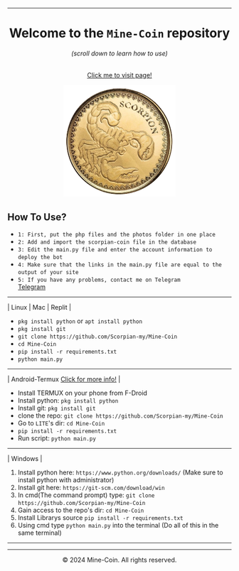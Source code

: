 

---
<div align=center>
 


# Welcome to the `Mine-Coin` repository
###### (scroll down to learn how to use)

[Click me to visit page!](https://github.com/Scorpian-my/Mine-Coin)

<p align="center">
 <img src="https://raw.githubusercontent.com/Scorpian-my/Mine-Coin/main/photos/logo.png" width="50%" height="50%" />
</p>

<div align="left">

How To Use?
---
* `1: First, put the php files and the photos folder in one place`<br>
* `2: Add and import the scorpian-coin file in the database`<br>
* `3: Edit the main.py file and enter the account information to deploy the bot`<br>
* `4: Make sure that the links in the main.py file are equal to the output of your site`<br>
* `5: If you have any problems, contact me on Telegram `<br>
[Telegram](https://t.me/Dev_Scorpian)


---

| Linux | Mac | Replit |
* `pkg install python` or `apt install python`
* `pkg install git`
* `git clone https://github.com/Scorpian-my/Mine-Coin`
* `cd Mine-Coin`
* `pip install -r requirements.txt`
* `python main.py`

---

| Android-Termux [Click for more info!](https://github.com/Scorpian-my/Mine-Coin) |

* Install TERMUX on your phone from F-Droid
* Install python: `pkg install python`
* Install git: `pkg install git`
* clone the repo: `git clone https://github.com/Scorpian-my/Mine-Coin`
* Go to `LITE`'s dir: `cd Mine-Coin`
* `pip install -r requirements.txt`
* Run script: `python main.py`

---
 
| Windows |
1. Install python here: `https://www.python.org/downloads/` (Make sure to install python with administrator)
2. Install git here: `https://git-scm.com/download/win`
3. In cmd(The command prompt) type: `git clone https://github.com/Scorpian-my/Mine-Coin`
3. Gain access to the repo's dir: `cd Mine-Coin`
4. Install Librarys source `pip install -r requirements.txt`
5. Using cmd type `python main.py` into the terminal
(Do all of this in the same terminal)

---



---
<p align="center">
  &copy; 2024 Mine-Coin. All rights reserved.
</p>
